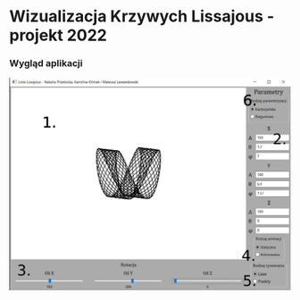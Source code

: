 # Wizualizacja Krzywych Lissajous - projekt 2022

### Wygląd aplikacji
![app_looks](./grafika_interfejs.png)

